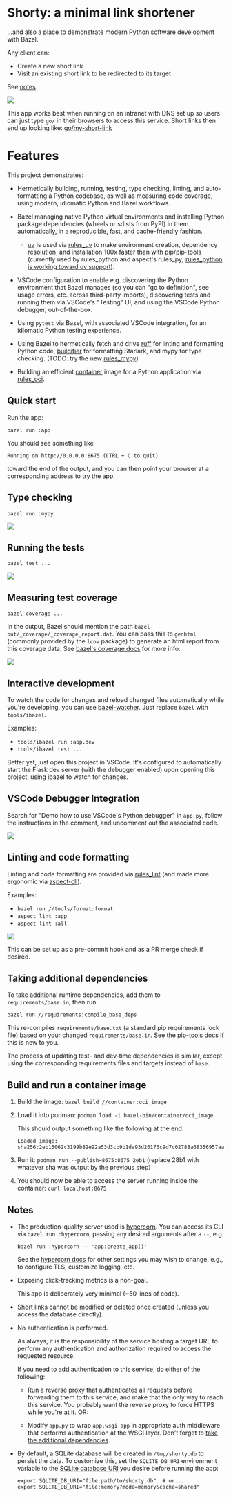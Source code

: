 # Shorty: a minimal link shortener

...and also a place to demonstrate
modern Python software development with Bazel.

Any client can:
* Create a new short link
* Visit an existing short link to be redirected to its target

See [notes](#notes).

![](./screenshot-shorty.png)

This app works best when running on an intranet with DNS set up so users can just type
`go/` in their browsers to access this service. Short links then end up looking like:
[go/my-short-link](https://go/my-short-link)


# Features

This project demonstrates:

* Hermetically building, running, testing, type checking, linting, and auto-formatting
  a Python codebase, as well as measuring code coverage,
  using modern, idiomatic Python and Bazel workflows.

* Bazel managing native Python virtual environments
  and installing Python package dependencies (wheels or sdists from PyPI)
  in them automatically, in a reproducible, fast, and cache-friendly fashion.

  * [uv](https://docs.astral.sh/uv/) is used via [rules_uv](https://github.com/theoremlp/rules_uv)
    to make environment creation, dependency resolution, and installation 100x faster
    than with pip/pip-tools (currently used by rules_python and aspect's rules_py;
    [rules_python is working toward uv support](https://github.com/bazelbuild/rules_python/issues/1975)).

* VSCode configuration to enable e.g.
  discovering the Python environment that Bazel manages
  (so you can "go to definition", see usage errors, etc. across third-party imports),
  discovering tests and running them via VSCode's "Testing" UI,
  and using the VSCode Python debugger, out-of-the-box.

* Using `pytest` via Bazel, with associated VSCode integration,
  for an idiomatic Python testing experience.

* Using Bazel to hermetically fetch and drive
  [ruff](https://docs.astral.sh/ruff/) for linting and formatting Python code,
  [buildifier](https://github.com/bazelbuild/buildtools/blob/master/buildifier/README.md)
  for formatting Starlark,
  and mypy for type checking.
  (TODO: try the new [rules_mypy](https://github.com/theoremlp/rules_mypy))

* Building an efficient [container](./container) image for a Python application via
  [rules_oci](https://github.com/bazel-contrib/rules_oci/blob/main/docs/python.md).


## Quick start

Run the app:
```
bazel run :app
```

You should see something like
```
Running on http://0.0.0.0:8675 (CTRL + C to quit)
```
toward the end of the output, and you can then point your browser
at a corresponding address to try the app.


## Type checking

```
bazel run :mypy
```
![](./screenshot-mypy.png)


## Running the tests

```
bazel test ...
```
![](./screenshot-test.png)


## Measuring test coverage

```
bazel coverage ...
```

In the output, Bazel should mention the path `bazel-out/_coverage/_coverage_report.dat`.
You can pass this to `genhtml` (commonly provided by the `lcov` package)
to generate an html report from this coverage data.
See [bazel's coverage docs](https://bazel.build/configure/coverage) for more info.

![](./screenshot-coverage.png)


## Interactive development

To watch the code for changes and reload changed files automatically while you're developing,
you can use [bazel-watcher](https://github.com/bazelbuild/bazel-watcher).
Just replace `bazel` with `tools/ibazel`.

Examples:
* `tools/ibazel run :app.dev`
* `tools/ibazel test ...`

Better yet, just open this project in VSCode. It's configured to automatically start
the Flask dev server (with the debugger enabled) upon opening this project,
using ibazel to watch for changes.


## VSCode Debugger Integration

Search for "Demo how to use VSCode's Python debugger" in `app.py`,
follow the instructions in the comment, and uncomment out the associated code.

![](./screenshot-debugger.png)


## Linting and code formatting

Linting and code formatting are provided via
[rules_lint](https://github.com/aspect-build/rules_lint)
(and made more ergonomic via [aspect-cli](https://github.com/aspect-build/aspect-cli)).

Examples:
* `bazel run //tools/format:format`
* `aspect lint :app`
* `aspect lint :all`

![](./screenshot-lint.png)

This can be set up as a pre-commit hook
and as a PR merge check if desired.


## Taking additional dependencies

To take additional runtime dependencies,
add them to `requirements/base.in`, then run:
```
bazel run //requirements:compile_base_deps
```

This re-compiles `requirements/base.txt` (a standard pip requirements lock file)
based on your changed `requirements/base.in`.
See the [pip-tools docs](https://pip-tools.readthedocs.io) if this is new to you.

The process of updating test- and dev-time dependencies is similar,
except using the corresponding requirements files and targets instead of `base`.


## Build and run a container image

1. Build the image: `bazel build //container:oci_image`

1. Load it into podman: `podman load -i bazel-bin/container/oci_image`

   This should output something like the following at the end:
   ```
   Loaded image: sha256:2eb15062c3199b82e92a53d3cb9b1da93d26176c9d7c02788a68356957aaa51c
   ```

1. Run it: `podman run --publish=8675:8675 2eb1`
   (replace 28b1 with whatever sha was output by the previous step)

1. You should now be able to access the server running inside the container:
   `curl localhost:8675`


## Notes

* The production-quality server used is [hypercorn](https://hypercorn.rtfd.io).
  You can access its CLI via `bazel run :hypercorn`,
  passing any desired arguments after a `--`, e.g.
  ```
  bazel run :hypercorn -- 'app:create_app()'
  ```
  See the [hypercorn docs](https://hypercorn.readthedocs.io/en/latest/how_to_guides/configuring.html#configuration-options)
  for other settings you may wish to change,
  e.g., to configure TLS, customize logging, etc.

* Exposing click-tracking metrics is a non-goal.

  This app is deliberately very minimal (~50 lines of code).

* Short links cannot be modified or deleted once created
  (unless you access the database directly).

* No authentication is performed.

  As always, it is the responsibility of the service hosting a target URL
  to perform any authentication and authorization required to access the requested resource.

  If you need to add authentication to this service, do either of the following:

  * Run a reverse proxy that authenticates all requests before forwarding them
    to this service, and make that the only way to reach this service.
    You probably want the reverse proxy to force HTTPS while you're at it. OR:

  * Modify `app.py` to wrap `app.wsgi_app` in appropriate auth middleware
    that performs authentication at the WSGI layer.
    Don't forget to [take the additional dependencies](#taking-additional-dependencies).

* By default, a SQLite database will be created in `/tmp/shorty.db` to persist the data.
  To customize this, set the `SQLITE_DB_URI` environment variable
  to the [SQLite database URI](https://docs.python.org/3/library/sqlite3.html#sqlite3-uri-tricks)
  you desire before running the app:

  ```
  export SQLITE_DB_URI="file:path/to/shorty.db"  # or...
  export SQLITE_DB_URI="file:memory?mode=memory&cache=shared"
  ```
